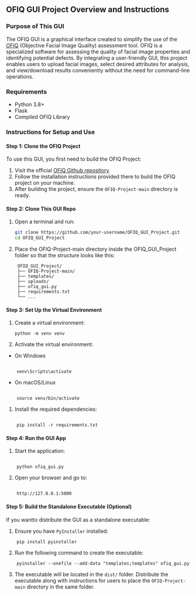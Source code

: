 ## OFIQ GUI Project Overview and Instructions

### Purpose of This GUI
The OFIQ GUI is a graphical interface created to simplify the use of the [OFIQ](https://github.com/BSI-OFIQ/OFIQ-Project) (Objective Facial Image Quality) assessment tool. OFIQ is a specialized software for assessing the quality of facial image properties and identifying potential defects. By integrating a user-friendly GUI, this project enables users to upload facial images, select desired attributes for analysis, and view/download results conveniently without the need for command-line operations.

### Requirements
- Python 3.8+
- Flask
- Compiled OFIQ Library

### Instructions for Setup and Use

#### Step 1: Clone the OFIQ Project
To use this GUI, you first need to build the OFIQ Project:
1. Visit the official [OFIQ Github repository](https://github.com/BSI-OFIQ/OFIQ-Project).
2. Follow the installation instructions provided there to build the OFIQ project on your machine.
3. After building the project, ensure the `OFIQ-Project-main` directory is ready.

#### Step 2: Clone This GUI Repo
1. Open a terminal and run:
   ```bash
   git clone https://github.com/your-username/OFIQ_GUI_Project.git
   cd OFIQ_GUI_Project

2. Place the OFIQ-Project-main directory inside the OFIQ_GUI_Project folder so that the structure looks like this:
   ```
    OFIQ_GUI_Project/
    ├── OFIQ-Project-main/
    ├── templates/
    ├── uploads/
    ├── ofiq_gui.py
    ├── requirements.txt
    └── ...
#### Step 3: Set Up the Virtual Environment
1. Create a virtual environment:
    ```
    python -m venv venv
2. Activate the virtual environment:
- On Windows
```

    venv\Scripts\activate
```
- On macOS/Linux
```

    source venv/bin/activate
```
1. Install the required dependencies:
```

    pip install -r requirements.txt
```
#### Step 4: Run the GUI App
1. Start the application:
```

    python ofiq_gui.py
```
2. Open your browser and go to:
```

    http://127.0.0.1:5000
```
#### Step 5: Build the Standalone Executable (Optional)
If you wantto distribute the GUI as a standalone executable:
1. Ensure you have `PyInstaller` installed:

```
    pip install pyinstaller
```
2. Run the following command to create the executable:

```
    pyinstaller --onefile --add-data "templates;templates" ofiq_gui.py
```
3. The executable will be located in the `dist/` folder. Distribute the executable along with instructions for users to place the `OFIQ-Project-main` directory in the same folder.
